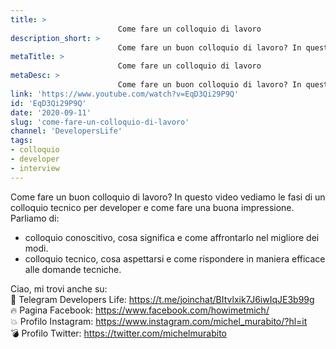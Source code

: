 ```yaml
---
title: > 
                        Come fare un colloquio di lavoro
description_short: > 
                        Come fare un buon colloquio di lavoro? In questo video vediamo le fasi di un colloquio tecnico per developer e come fare una ...
metaTitle: > 
                        Come fare un colloquio di lavoro
metaDesc: > 
                        Come fare un buon colloquio di lavoro? In questo video vediamo le fasi di un colloquio tecnico per developer e come fare una ...
link: 'https://www.youtube.com/watch?v=EqD3Qi29P9Q'
id: 'EqD3Qi29P9Q'
date: '2020-09-11'
slug: 'come-fare-un-colloquio-di-lavoro'
channel: 'DevelopersLife'
tags: 
- colloquio
- developer
- interview
---
```

Come fare un buon colloquio di lavoro? In questo video vediamo le fasi di un colloquio tecnico per developer e come fare una buona impressione. Parliamo di:  
- colloquio conoscitivo, cosa significa e come affrontarlo nel migliore dei modi.  
- colloquio tecnico, cosa aspettarsi e come rispondere in maniera efficace alle domande tecniche.  
  
Ciao, mi trovi anche su:  
🧨 Telegram Developers Life: https://t.me/joinchat/BItvlxik7J6iwIqJE3b99g  
🔥 Pagina Facebook: https://www.facebook.com/howimetmich/  
💥 Profilo Instagram: https://www.instagram.com/michel_murabito/?hl=it  
💣 Profilo Twitter: https://twitter.com/michelmurabito